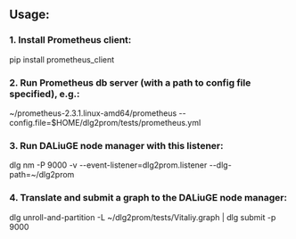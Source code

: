 ## Usage:

### 1. Install Prometheus client:
pip install prometheus_client

### 2. Run Prometheus db server (with a path to config file specified), e.g.:
~/prometheus-2.3.1.linux-amd64/prometheus --config.file=$HOME/dlg2prom/tests/prometheus.yml

### 3. Run DALiuGE node manager with this listener:
dlg nm -P 9000 -v --event-listener=dlg2prom.listener --dlg-path=~/dlg2prom

### 4. Translate and submit a graph to the DALiuGE node manager:
dlg unroll-and-partition -L ~/dlg2prom/tests/Vitaliy.graph | dlg submit -p 9000